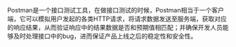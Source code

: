 Postman是一个接口测试工具，在做接口测试的时候，Postman相当于一个客户端，它可以模拟用户发起的各类HTTP请求，将请求数据发送至服务端，获取对应的响应结果，从而验证响应中的结果数据是否和预期值相匹配；并确保开发人员能够及时处理接口中的bug，进而保证产品上线之后的稳定性和安全性。 